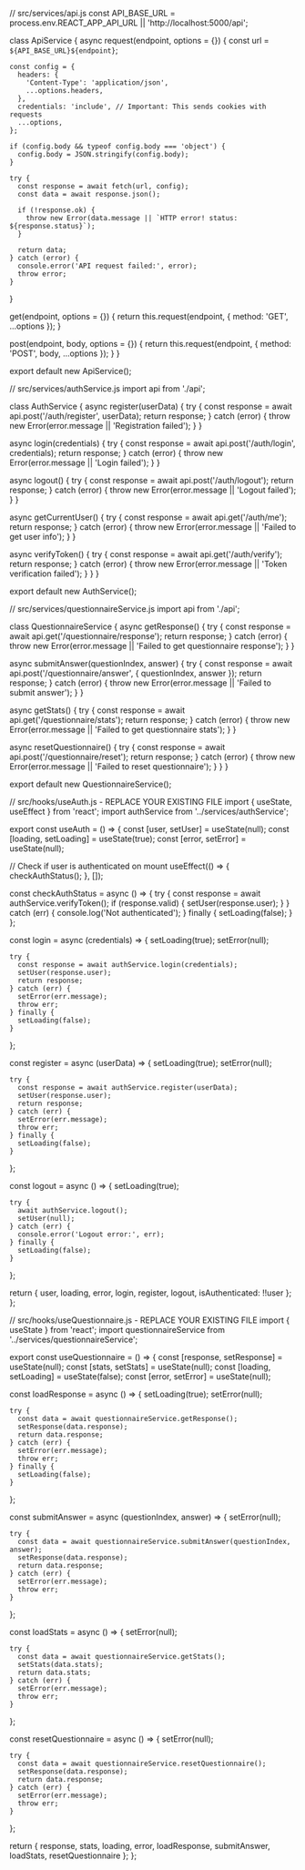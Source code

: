// src/services/api.js
const API_BASE_URL = process.env.REACT_APP_API_URL || 'http://localhost:5000/api';

class ApiService {
  async request(endpoint, options = {}) {
    const url = `${API_BASE_URL}${endpoint}`;
    
    const config = {
      headers: {
        'Content-Type': 'application/json',
        ...options.headers,
      },
      credentials: 'include', // Important: This sends cookies with requests
      ...options,
    };

    if (config.body && typeof config.body === 'object') {
      config.body = JSON.stringify(config.body);
    }

    try {
      const response = await fetch(url, config);
      const data = await response.json();

      if (!response.ok) {
        throw new Error(data.message || `HTTP error! status: ${response.status}`);
      }

      return data;
    } catch (error) {
      console.error('API request failed:', error);
      throw error;
    }
  }

  get(endpoint, options = {}) {
    return this.request(endpoint, { method: 'GET', ...options });
  }

  post(endpoint, body, options = {}) {
    return this.request(endpoint, { method: 'POST', body, ...options });
  }
}

export default new ApiService();

// src/services/authService.js
import api from './api';

class AuthService {
  async register(userData) {
    try {
      const response = await api.post('/auth/register', userData);
      return response;
    } catch (error) {
      throw new Error(error.message || 'Registration failed');
    }
  }

  async login(credentials) {
    try {
      const response = await api.post('/auth/login', credentials);
      return response;
    } catch (error) {
      throw new Error(error.message || 'Login failed');
    }
  }

  async logout() {
    try {
      const response = await api.post('/auth/logout');
      return response;
    } catch (error) {
      throw new Error(error.message || 'Logout failed');
    }
  }

  async getCurrentUser() {
    try {
      const response = await api.get('/auth/me');
      return response;
    } catch (error) {
      throw new Error(error.message || 'Failed to get user info');
    }
  }

  async verifyToken() {
    try {
      const response = await api.get('/auth/verify');
      return response;
    } catch (error) {
      throw new Error(error.message || 'Token verification failed');
    }
  }
}

export default new AuthService();

// src/services/questionnaireService.js
import api from './api';

class QuestionnaireService {
  async getResponse() {
    try {
      const response = await api.get('/questionnaire/response');
      return response;
    } catch (error) {
      throw new Error(error.message || 'Failed to get questionnaire response');
    }
  }

  async submitAnswer(questionIndex, answer) {
    try {
      const response = await api.post('/questionnaire/answer', {
        questionIndex,
        answer
      });
      return response;
    } catch (error) {
      throw new Error(error.message || 'Failed to submit answer');
    }
  }

  async getStats() {
    try {
      const response = await api.get('/questionnaire/stats');
      return response;
    } catch (error) {
      throw new Error(error.message || 'Failed to get questionnaire stats');
    }
  }

  async resetQuestionnaire() {
    try {
      const response = await api.post('/questionnaire/reset');
      return response;
    } catch (error) {
      throw new Error(error.message || 'Failed to reset questionnaire');
    }
  }
}

export default new QuestionnaireService();

// src/hooks/useAuth.js - REPLACE YOUR EXISTING FILE
import { useState, useEffect } from 'react';
import authService from '../services/authService';

export const useAuth = () => {
  const [user, setUser] = useState(null);
  const [loading, setLoading] = useState(true);
  const [error, setError] = useState(null);

  // Check if user is authenticated on mount
  useEffect(() => {
    checkAuthStatus();
  }, []);

  const checkAuthStatus = async () => {
    try {
      const response = await authService.verifyToken();
      if (response.valid) {
        setUser(response.user);
      }
    } catch (err) {
      console.log('Not authenticated');
    } finally {
      setLoading(false);
    }
  };

  const login = async (credentials) => {
    setLoading(true);
    setError(null);
    
    try {
      const response = await authService.login(credentials);
      setUser(response.user);
      return response;
    } catch (err) {
      setError(err.message);
      throw err;
    } finally {
      setLoading(false);
    }
  };

  const register = async (userData) => {
    setLoading(true);
    setError(null);
    
    try {
      const response = await authService.register(userData);
      setUser(response.user);
      return response;
    } catch (err) {
      setError(err.message);
      throw err;
    } finally {
      setLoading(false);
    }
  };

  const logout = async () => {
    setLoading(true);
    
    try {
      await authService.logout();
      setUser(null);
    } catch (err) {
      console.error('Logout error:', err);
    } finally {
      setLoading(false);
    }
  };

  return {
    user,
    loading,
    error,
    login,
    register,
    logout,
    isAuthenticated: !!user
  };
};

// src/hooks/useQuestionnaire.js - REPLACE YOUR EXISTING FILE
import { useState } from 'react';
import questionnaireService from '../services/questionnaireService';

export const useQuestionnaire = () => {
  const [response, setResponse] = useState(null);
  const [stats, setStats] = useState(null);
  const [loading, setLoading] = useState(false);
  const [error, setError] = useState(null);

  const loadResponse = async () => {
    setLoading(true);
    setError(null);
    
    try {
      const data = await questionnaireService.getResponse();
      setResponse(data.response);
      return data.response;
    } catch (err) {
      setError(err.message);
      throw err;
    } finally {
      setLoading(false);
    }
  };

  const submitAnswer = async (questionIndex, answer) => {
    setError(null);
    
    try {
      const data = await questionnaireService.submitAnswer(questionIndex, answer);
      setResponse(data.response);
      return data.response;
    } catch (err) {
      setError(err.message);
      throw err;
    }
  };

  const loadStats = async () => {
    setError(null);
    
    try {
      const data = await questionnaireService.getStats();
      setStats(data.stats);
      return data.stats;
    } catch (err) {
      setError(err.message);
      throw err;
    }
  };

  const resetQuestionnaire = async () => {
    setError(null);
    
    try {
      const data = await questionnaireService.resetQuestionnaire();
      setResponse(data.response);
      return data.response;
    } catch (err) {
      setError(err.message);
      throw err;
    }
  };

  return {
    response,
    stats,
    loading,
    error,
    loadResponse,
    submitAnswer,
    loadStats,
    resetQuestionnaire
  };
};